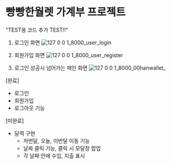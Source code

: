 # 빵빵한월렛 가계부 프로젝트
"TEST용 코드 추가 TEST!!"

1. 로그인 화면
   ![127 0 0 1_8000_user_login](https://user-images.githubusercontent.com/92665811/180643770-925e3cc2-e943-4fee-916a-461cc140021e.png)

2. 회원가입 화면
   ![127 0 0 1_8000_user_register](https://user-images.githubusercontent.com/92665811/180643781-fb069ace-a0a3-4160-acd9-4a3dbf8f7fc2.png)

3. 로그인 성공시 넘어가는 메인 화면
   ![127 0 0 1_8000_00hanwallet_](https://user-images.githubusercontent.com/92665811/180643782-765e9ddf-cdad-45d8-ad4d-99b978ea67b9.png)

[완료]

- 로그인
- 회원가입
- 로그아웃 기능

[미완료]

- 달력 구현
  - 저번달, 오늘, 이번달 이동 기능
  - 날짜 클릭 기능, 클릭 시 모달창 팝업
  - 각 날짜 안에 수입, 지출 표시
